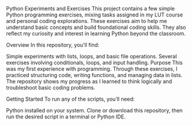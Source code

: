 Python Experiments and Exercises
This project contains a few simple Python programming exercises, mixing tasks assigned in my LUT course and personal coding explorations. These exercises aim to help me understand basic concepts and build foundational coding skills. They also reflect my curiosity and interest in learning Python beyond the classroom.

Overview
In this repository, you’ll find:

Simple experiments with lists, loops, and basic file operations.
Several exercises involving conditionals, loops, and input handling.
Purpose
This was my first experience with programming. Through these exercises, I practiced structuring code, writing functions, and managing data in lists. The repository shows my progress as I learned to think logically and troubleshoot basic coding problems.

Getting Started
To run any of the scripts, you’ll need:

Python installed on your system.
Clone or download this repository, then run the desired script in a terminal or Python IDE.
